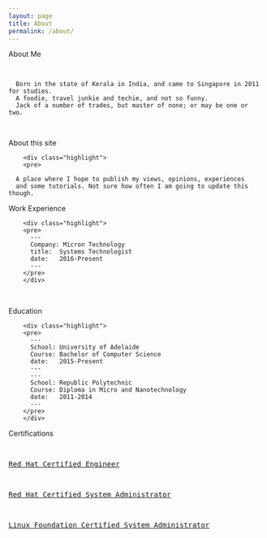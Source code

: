 ```yaml
---
layout: page
title: About
permalink: /about/
---
```

<div class="manual manual-title">
About Me
  </div>
  <div class="example">
        <div class="highlight">
        <pre>

      Born in the state of Kerala in India, and came to Singapore in 2011 for studies.
      A foodie, travel junkie and techie, and not so funny. 
      Jack of a number of trades, but master of none; or may be one or two.
</pre>
        </div>

<div class="manual manual-title">
About this site
  </div>
  <div class="example">

        <div class="highlight">
        <pre>

      A place where I hope to publish my views, opinions, experiences
      and some tutorials. Not sure how often I am going to update this though.
</pre>
        </div>


<div class="manual manual-title">
Work Experience
  </div>
      <div class="example">

        <div class="highlight">
        <pre>
          ---
          Company: Micron Technology
          title:  Systems Technologist
          date:   2016-Present
          ---
        </pre>
        </div>

</div>
<p><br /></p>

  <div class="manual manual-title">
  Education
  </div>
<div class="example">

        <div class="highlight">
        <pre>
          ---
          School: University of Adelaide
          Course: Bachelor of Computer Science
          date:   2015-Present
          ---
          ---
          School: Republic Polytechnic
          Course: Diploma in Micro and Nanotechnology
          date:   2011-2014
          ---
        </pre>
        </div>

</div>

<div class="manual manual-title">
Certifications
  </div>
      <div class="example">
        <div class="highlight">
        <pre>
             <p><a href=" https://www.redhat.com/rhtapps/certification/verify/?certId=160-274-445&amp;isSearch=False&amp;verify=Verify">Red Hat Certified Engineer</a></p>
<p><a href=" https://www.redhat.com/rhtapps/certification/verify/?certId=160-274-445&amp;isSearch=False&amp;verify=Verify">Red Hat Certified System Administrator</a></p>
<p><a href="https://drive.google.com/open?id=0B0nMpblqPBtAODRGUlV0SUZtU3M">Linux Foundation Certified System Administrator</a></p>
        </pre>
        </div>

</div>
<p><br /></p>

